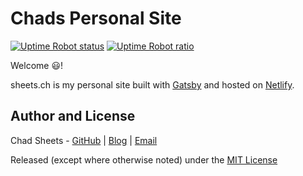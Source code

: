 # Chads Personal Site

[![Uptime Robot status](https://img.shields.io/uptimerobot/status/m780026542-9c1bdfbe8e5d92ae32b20686.svg)]()
[![Uptime Robot ratio](https://img.shields.io/uptimerobot/ratio/m780026542-9c1bdfbe8e5d92ae32b20686.svg)]()

Welcome :smiley:!

sheets.ch is my personal site built with [Gatsby](https://www.gatsbyjs.org) and hosted on [Netlify](https://www.netlify.com/).

## Author and License

Chad Sheets - [GitHub](https://github.com/cjsheets) | [Blog](http://sheets.ch/) | [Email](mailto:chad@sheets.ch)

Released (except where otherwise noted) under the [MIT License](https://tldrlegal.com/license/mit-license)
